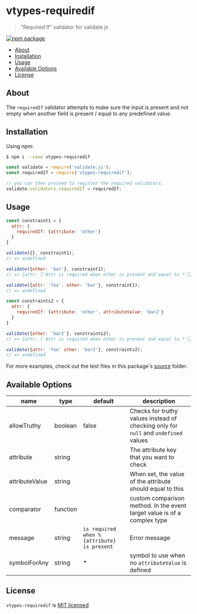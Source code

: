# vtypes-requiredif

> "Required If" validator for validate.js

[![npm package][npm-badge]][npm-link]

- [About](#about)
- [Installation](#installation)
- [Usage](#usage)
- [Available Options](#available-options)
- [License](#license)

## About

The `requiredIf` validator attempts to make sure the input is present
and not empty when another field is present / equal to any predefined value.

## Installation

Using npm:

```sh
$ npm i --save vtypes-requiredif
```

```js
const validate = require('validate.js');
const requiredIf = require('vtypes-requiredif');

// you can then proceed to register the required validators.
validate.validators.requiredIf = requiredIf;
```

## Usage

```js
const constraint1 = {
  attr: {
    requiredIf: {attribute: 'other'}
  }
}

validate({}, constraint1);
// => undefined

validate({other: 'bar'}, constraint1);
// => {attr: ['Attr is required when other is present and equal to *']}

validate({attr: 'foo', other: 'bar'}, constraint1);
// => undefined

const constraints2 = {
  attr: {
    requiredIf: {attribute: 'other', attributeValue: 'bar2'}
  }
}

validate({other: 'bar2'}, constraints2);
// => {attr: ['Attr is required when other is present and equal to *']}

validate({attr: 'foo' other: 'bar2'}, constraints2);
// => undefined
```

For more examples, check out the test files in this package's [source][src] folder.

## Available Options

| name           | type     | default                                    | description                                                                         |
| -------------- | -------- | ------------------------------------------ | ----------------------------------------------------------------------------------- |
| allowTruthy    | boolean  | false                                      | Checks for truthy values instead of checking only for `null` and `undefined` values |
| attribute      | string   |                                            | The attribute key that you want to check                                            |
| attributeValue | string   |                                            | When set, the value of the attribute should equal to this                           |
| comparator     | function |                                            | custom comparison method. In the event target value is of a complex type            |
| message        | string   | `is required when %{attribute} is present` | Error message                                                                       |
| symbolForAny   | string   | *                                          | symbol to use when no `attributeValue` is defined                                   |

## License

`vtypes-requiredif` is [MIT licensed][license]

[npm-badge]: https://img.shields.io/npm/v/vtypes-requiredif.svg?style=flat-square
[npm-link]: https://www.npmjs.com/package/vtypes-requiredif
[repository]: https://github.com/yeojz/vtypes
[license]: https://github.com/yeojz/vtypes/blob/master/LICENSE
[src]: https://github.com/yeojz/vtypes/tree/master/packages/vtypes-requiredif/src
